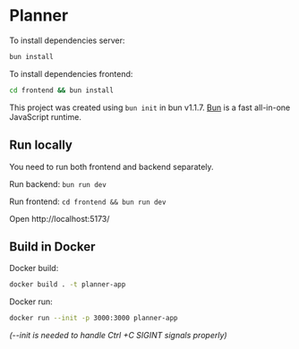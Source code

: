 # Planner

To install dependencies server:

```bash
bun install
```

To install dependencies frontend:

```bash
cd frontend && bun install
```

This project was created using `bun init` in bun v1.1.7. [Bun](https://bun.sh) is a fast all-in-one JavaScript runtime.

## Run locally

You need to run both frontend and backend separately.

Run backend:
`bun run dev`

Run frontend:
`cd frontend && bun run dev`

Open http://localhost:5173/

## Build in Docker

Docker build:

```bash
docker build . -t planner-app
```

Docker run:

```bash
docker run --init -p 3000:3000 planner-app
```

_(--init is needed to handle Ctrl +C SIGINT signals properly)_
